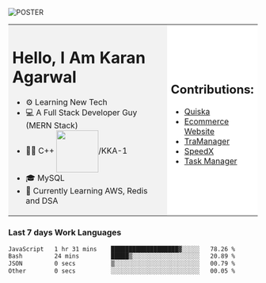 <!-- ![20230107_223458 (1)-01](https://user-images.githubusercontent.com/85556603/212357966-4002f7aa-471b-4b3c-923d-f2b0d543cad5.jpeg) -->

![POSTER](https://github.com/KKA-0/KKA-0/assets/85556603/17c16f23-d298-4eb8-b6fe-b1361fc9d5ad)




<table>
  <tr>
    <td style="width: 70%; background-color: #f2f2f2;">
      <h1>Hello, I Am Karan Agarwal</h1>
      <ul>
        <li>⚙ Learning New Tech</li>
        <li>💻 A Full Stack Developer Guy (MERN Stack)</li>
        <li>👨‍💻 C++ <img align="center" width="85" src="https://img.shields.io/badge/-LeetCode-FFA116?style=for-the-badge&logo=LeetCode&logoColor=black"/>/KKA-1</li> 
        <li>🎓 MySQL</li>
        <li>🙌 Currently Learning AWS, Redis and DSA</li>  
      </ul>
    </td>
    <td style="width: 30%; background-color: #ffffff;">
      <h2>Contributions:</h2>
      <ul>
        <li><a href="https://github.com/KKA-0/Quiska">Quiska</a></li>
         <li><a href="https://agarwal-handloom.web.app/">Ecommerce Website</a></li>
         <li><a href="https://replit.com/@karanyobro/TraManager">TraManager</a></li>
         <li><a href="https://github.com/Linkin143/SpeedX">SpeedX</a></li>
        <li><a href="https://github.com/KKA-0/Task_Manager">Task Manager</a></li>
      </ul>
    </td>
  </tr>
</table>



<h3>Last 7 days Work Languages </h3> 
     
<!--START_SECTION:waka-->

```txt
JavaScript   1 hr 31 mins    ███████████████████▓░░░░░   78.26 %
Bash         24 mins         █████▒░░░░░░░░░░░░░░░░░░░   20.89 %
JSON         0 secs          ▒░░░░░░░░░░░░░░░░░░░░░░░░   00.79 %
Other        0 secs          ░░░░░░░░░░░░░░░░░░░░░░░░░   00.05 %
```

<!--END_SECTION:waka-->
